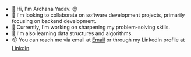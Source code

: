 - 👋 Hi, I'm Archana Yadav. 😊
- 👀 I'm looking to collaborate on software development projects, primarily focusing on backend development.
- 🌱 Currently, I'm working on sharpening my problem-solving skills.
- 💞️ I'm also learning data structures and algorithms.
- 📫 You can reach me via email at <a href="mailto:archanayadav2017bhu@gmail.com">Email</a> or through my LinkedIn profile at <a href="https://www.linkedin.com/in/archana-yadav06/">LinkdIn</a>.
<!---
yadavarchana123/yadavarchana123 is a ✨ special ✨ repository because its `README.md` (this file) appears on your GitHub profile.
You can click the Preview link to take a look at your changes.
--->
